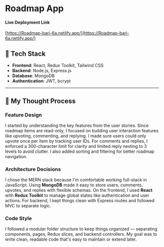 # Roadmap App

#### Live Deployment Link

[https://Roadmap-bari-6a.netlify.app/](https://Roadmap-bari-6a.netlify.app/)

## 🔧 Tech Stack

- **Frontend**: React, Redux Toolkit, Tailwind CSS
- **Backend**: Node.js, Express.js
- **Database**: MongoDB
- **Authentication**: JWT, bcrypt

---

## 🧠 My Thought Process

### Feature Design

I started by understanding the key features from the user stories. Since roadmap items are read-only, I focused on building user interaction features like upvoting, commenting, and replying. I made sure users could only upvote once per item by tracking user IDs. For comments and replies, I enforced a 300-character limit for clarity and limited reply nesting to 3 levels to avoid clutter. I also added sorting and filtering for better roadmap navigation.

### Architecture Decisions

I chose the MERN stack because I'm comfortable working full-stack in JavaScript. Using **MongoDB** made it easy to store users, comments, upvotes, and replies with flexible schemas. On the frontend, I used **React** with **Redux Toolkit** to manage global states like authentication and user actions. For backend, I kept things clean with Express routes and followed MVC to separate logic.

### Code Style

I followed a modular folder structure to keep things organized — separating components, pages, Redux slices, and backend controllers. My goal was to write clean, readable code that's easy to maintain or extend later.
